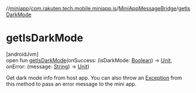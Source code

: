 //[miniapp](../../../index.md)/[com.rakuten.tech.mobile.miniapp.js](../index.md)/[MiniAppMessageBridge](index.md)/[getIsDarkMode](get-is-dark-mode.md)

# getIsDarkMode

[androidJvm]\
open fun [getIsDarkMode](get-is-dark-mode.md)(onSuccess: (isDarkMode: [Boolean](https://kotlinlang.org/api/latest/jvm/stdlib/kotlin/-boolean/index.html)) -&gt; [Unit](https://kotlinlang.org/api/latest/jvm/stdlib/kotlin/-unit/index.html), onError: (message: [String](https://kotlinlang.org/api/latest/jvm/stdlib/kotlin/-string/index.html)) -&gt; [Unit](https://kotlinlang.org/api/latest/jvm/stdlib/kotlin/-unit/index.html))

Get dark mode info from host app. You can also throw an [Exception](https://kotlinlang.org/api/latest/jvm/stdlib/kotlin/-exception/index.html) from this method to pass an error message to the mini app.

